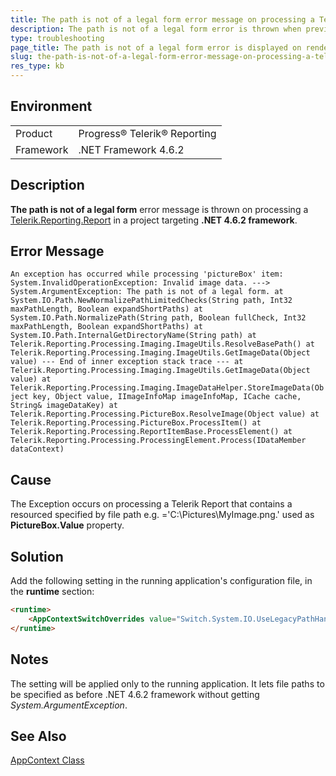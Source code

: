 ```yaml
---
title: The path is not of a legal form error message on processing a Telerik Report in a project targeting .NET 4.6.2 framework
description: The path is not of a legal form error is thrown when previewing a Telerik Report in a project targeting .NET 4.6.2 framework
type: troubleshooting
page_title: The path is not of a legal form error is displayed on rendering a Telerik Report in a project targeting .NET 4.6.2 framework
slug: the-path-is-not-of-a-legal-form-error-message-on-processing-a-telerik-report-net462-framework
res_type: kb
---
```


## Environment
<table>
    <tbody>
	    <tr>
	    	<td>Product</td>
	    	<td>Progress® Telerik® Reporting</td>
	    </tr>
      <tr>
	    	<td>Framework</td>
	    	<td>.NET Framework 4.6.2</td>
	    </tr>
    </tbody>
</table>

  
## Description

**The path is not of a legal form** error message is thrown on processing a [Telerik.Reporting.Report](/api/telerik.reporting.report.html) in a project targeting **.NET 4.6.2 framework**.    
   
## Error Message

`
An exception has occurred while processing 'pictureBox' item:
System.InvalidOperationException: Invalid image data. ---> System.ArgumentException: The path is not of a legal form.
   at System.IO.Path.NewNormalizePathLimitedChecks(String path, Int32 maxPathLength, Boolean expandShortPaths)
   at System.IO.Path.NormalizePath(String path, Boolean fullCheck, Int32 maxPathLength, Boolean expandShortPaths)
   at System.IO.Path.InternalGetDirectoryName(String path)
   at Telerik.Reporting.Processing.Imaging.ImageUtils.ResolveBasePath()
   at Telerik.Reporting.Processing.Imaging.ImageUtils.GetImageData(Object value)
   --- End of inner exception stack trace ---
   at Telerik.Reporting.Processing.Imaging.ImageUtils.GetImageData(Object value)
   at Telerik.Reporting.Processing.Imaging.ImageDataHelper.StoreImageData(Object key, Object value, IImageInfoMap imageInfoMap, ICache cache, String& imageDataKey)
   at Telerik.Reporting.Processing.PictureBox.ResolveImage(Object value)
   at Telerik.Reporting.Processing.PictureBox.ProcessItem()
   at Telerik.Reporting.Processing.ReportItemBase.ProcessElement()
   at Telerik.Reporting.Processing.ProcessingElement.Process(IDataMember dataContext)
`

## Cause 

 The Exception occurs on processing a Telerik Report that contains a resourced specified by file path e.g. ='C:\Pictures\MyImage.png.' used as **PictureBox.Value** property.
    
## Solution

 Add the following setting in the running application's configuration file, in the **runtime** section:  

```html
<runtime>
    <AppContextSwitchOverrides value="Switch.System.IO.UseLegacyPathHandling=true"/>  
</runtime>
```

## Notes

 The setting will be applied only to the running application. It lets file paths to be specified as before .NET 4.6.2 framework without getting *System.ArgumentException*.  
 
## See Also

<a href="https://docs.microsoft.com/en-us/dotnet/api/system.appcontext?redirectedfrom=MSDN&view=net-5.0" target="_blank">AppContext Class</a>

